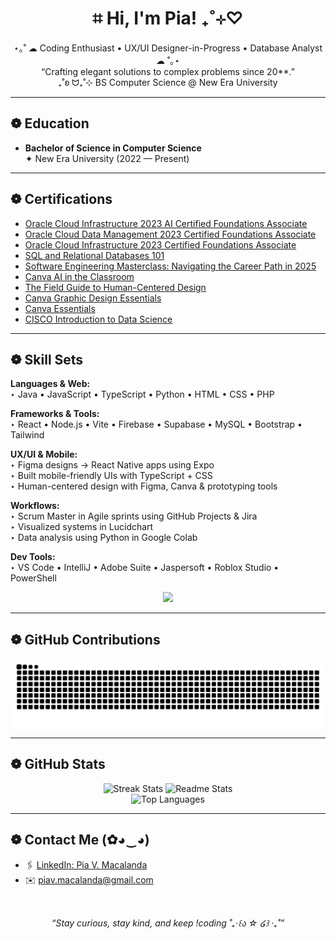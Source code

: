 <h1 align="center">
  ⌗ Hi, I'm Pia! ₊˚⊹♡
</h1>

<p align="center">
  ⋆｡˚ ☁︎ Coding Enthusiast • UX/UI Designer-in-Progress • Database Analyst ☁︎ ˚｡⋆<br/>
  “Crafting elegant solutions to complex problems since 20**.” <br/>
  ₊˚ʚ ᗢ₊˚⊹ BS Computer Science @ New Era University
</p>

---

## ❁ Education
- **Bachelor of Science in Computer Science**  
  ✦ New Era University (2022 — Present)

---

## ❁ Certifications
- [Oracle Cloud Infrastructure 2023 AI Certified Foundations Associate](https://catalog-education.oracle.com/pls/certview/sharebadge?id=1D77D1FFA965588B3E7DA95E28C91D2D006CCAA81C628C8A8CF00AAB6EDED7E9)
- [Oracle Cloud Data Management 2023 Certified Foundations Associate](https://catalog-education.oracle.com/pls/certview/sharebadge?id=2651A0B1D23ECC7FD2FB5F2AA4A8503A68306DC499AB43C976663E2830067F5F)
- [Oracle Cloud Infrastructure 2023 Certified Foundations Associate](https://catalog-education.oracle.com/pls/certview/sharebadge?id=1E2BF9A1E3318936F33757288693A391543A50CA1C18906EA7AA131D174548F2)
- [SQL and Relational Databases 101](https://courses.cognitiveclass.ai/certificates/6d9798cf897643ca9e53305a7bdb9bb7)
- [Software Engineering Masterclass: Navigating the Career Path in 2025](https://xaltius.learner.adroit-lms.com/public/certificate?cid=53fda6f5-de7b-40cc-b164-1b5ea142d1d7)
- [Canva AI in the Classroom](https://www.canva.com/design-school/certification-award/ae3e14dc-5d73-41bb-b327-44ad2635b7eb)
- [The Field Guide to Human-Centered Design](https://www.canva.com/design-school/certification-award/457146b8-1943-4c64-b7b2-ca9d539076c5?)
- [Canva Graphic Design Essentials](https://www.canva.com/design-school/certification-award/47070691-eb4a-4138-908e-2bf0a20203fc?)
- [Canva Essentials](https://www.canva.com/design-school/certification-award/8b41e75b-2877-45f8-beb4-bfbf0fb73dcb?)
- [CISCO Introduction to Data Science](https://www.credly.com/badges/35ef9f22-9178-446c-9d95-7b945acead87/public_url)

---

## ❁ Skill Sets

**Languages & Web:**  
‣ Java • JavaScript • TypeScript • Python • HTML • CSS • PHP

**Frameworks & Tools:**  
‣ React • Node.js • Vite • Firebase • Supabase • MySQL • Bootstrap • Tailwind

**UX/UI & Mobile:**  
‣ Figma designs → React Native apps using Expo  
‣ Built mobile-friendly UIs with TypeScript + CSS  
‣ Human-centered design with Figma, Canva & prototyping tools

**Workflows:**  
‣ Scrum Master in Agile sprints using GitHub Projects & Jira</br>
‣ Visualized systems in Lucidchart  
‣ Data analysis using Python in Google Colab

**Dev Tools:**  
‣ VS Code • IntelliJ • Adobe Suite • Jaspersoft • Roblox Studio • PowerShell 

<p align="center">
  <img src="https://skillicons.dev/icons?i=git,ae,au,npm,powershell,html,css,figma,idea,ai,java,ps,pr,robloxstudio,sublime,js,py,ts,mysql,supabase,nodejs,react,vite,php,bootstrap,tailwind,firebase,colab,github" />
</p>

---

## ❁ GitHub Contributions

<p align="center">
  <img src="https://raw.githubusercontent.com/PiaMacalanda/PiaMacalanda/output/github-contribution-grid-snake.svg" alt="snake animation" />
</p>

---

## ❁ GitHub Stats

<p align="center">
  <img width="390" src="https://github-readme-streak-stats-salesp07.vercel.app/?user=PiaMacalanda&count_private=true&theme=onedark&border_radius=10" alt="Streak Stats"/>
  <img width="390" src="https://github-readme-stats-salesp07.vercel.app/api?username=PiaMacalanda&count_private=true&show_icons=true&theme=onedark&rank_icon=github&border_radius=10&hide=stars" alt="Readme Stats"/>
  <br/>
  <img width="325" src="https://github-readme-stats-salesp07.vercel.app/api/top-langs/?username=PiaMacalanda&hide=HTML&langs_count=8&layout=compact&theme=onedark&border_radius=10&size_weight=0.5&count_weight=0.5&exclude_repo=github-readme-stats" alt="Top Languages"/>
</p>

---

## ❁ Contact Me (✿◕‿◕)

- 🖇 [LinkedIn: Pia V. Macalanda](https://www.linkedin.com/in/pia-katleya-macalanda-8a97252a2/)  
- ✉️ piav.macalanda@gmail.com

<br/>

<p align="center"><i>“Stay curious, stay kind, and keep !coding ˚₊‧꒰ა ☆ ໒꒱ ‧₊˚”</i></p>
